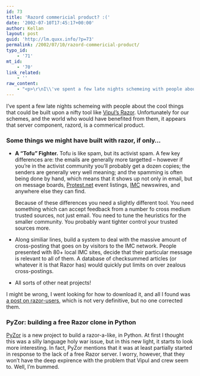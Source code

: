 ```yaml
---
id: 73
title: 'Razord commericial product? :('
date: '2002-07-10T17:45:17+00:00'
author: Kellan
layout: post
guid: 'http://lm.quxx.info/?p=73'
permalink: /2002/07/10/razord-commericial-product/
typo_id:
    - '71'
mt_id:
    - '70'
link_related:
    - ''
raw_content:
    - "<p>\r\nI\\'ve spent a few late nights schemeing with people about the cool things that could be built upon a nifty tool like <a href=\\\"http://razor.sf.net\\\">Vipul\\'s Razor</a>.  Unfortunately for our schemes, and the world who would have benefited from them, it appears that server component, razord, is a commerical product.\r\n</p>\r\n<p>\r\n<h3>Some things we might have built with razor, if only...</h3>\r\n<ul>\r\n<li><p><strong>A \\\"Tofu\\\" Fighter.</strong>  Tofu is like spam, but its activist spam.  A few key differences are: the emails are generally more targetted - however if you\\'re in the activist community you\\'ll probably get a dozen copies;  the senders are generally very well meaning;  and the spamming is often being done by hand, which means that it shows up not only in email, but on message boards, <a href=\\\"http://protest.net\\\">Protest.net</a> event listings, <a href=\\\"http://www.indymedia.org\\\">IMC</a> newswires, and anywhere else they can find.</p>\r\n<p>\r\nBecause of these differences you need a slightly different tool.  You need something which can accept feedback from a number fo cross medium trusted sources, not just email.  You need to tune the heuristics for the smaller community.  You probably want tighter control your trusted sources more.\r\n<p>\r\n<li>Along similiar lines, build a system to deal with the massive amount of cross-posting that goes on by visitors to the IMC network.  People presented with 80+ local IMC sites, decide that their particular message is relevant to all of them.  A database of checksummed articles (or whatever it is that Razor has) would quickly put limits on over zealous cross-postings.\r\n<li>All sorts of other neat projects!\r\n</ul>\r\n</p>\r\n<p>\r\nI might be wrong, I went looking for how to download it, and all I found was <a href=\\\"http://www.geocrawler.com/archives/3/2539/2002/6/0/9047191/\\\">a post on razor-users</a>, which is not very definitive, but no one corrected them.\r\n</p>\r\n<p>\r\n<h3>PyZor: building a free Razor clone in Python</h3>\r\n<a href=\\\"http://pyzor.sf.net\\\">PyZor</a> is a new project to build a razor-a-like, in Python.  At first I thought this was a silly language holy war issue, but in this new light, it starts to look more interesting.  In fact, PyZor mentions that it was at least partially started in response to the lack of a free Razor server.  I worry, however, that they won\\'t have the deep expirence with the problem that Vipul and crew seem to.\r\n</p>\r\n<p>\r\nWell, I\\'m bummed.\r\n</p>"
---
```


I’ve spent a few late nights schemeing with people about the cool things that could be built upon a nifty tool like [Vipul’s Razor](http://razor.sf.net). Unfortunately for our schemes, and the world who would have benefited from them, it appears that server component, razord, is a commerical product.

### Some things we might have built with razor, if only…

- **A “Tofu” Fighter.** Tofu is like spam, but its activist spam. A few key differences are: the emails are generally more targetted – however if you’re in the activist community you’ll probably get a dozen copies; the senders are generally very well meaning; and the spamming is often being done by hand, which means that it shows up not only in email, but on message boards, [Protest.net](http://protest.net) event listings, [IMC](http://www.indymedia.org) newswires, and anywhere else they can find.
    
    Because of these differences you need a slightly different tool. You need something which can accept feedback from a number fo cross medium trusted sources, not just email. You need to tune the heuristics for the smaller community. You probably want tighter control your trusted sources more.
- Along similiar lines, build a system to deal with the massive amount of cross-posting that goes on by visitors to the IMC network. People presented with 80+ local IMC sites, decide that their particular message is relevant to all of them. A database of checksummed articles (or whatever it is that Razor has) would quickly put limits on over zealous cross-postings.
- All sorts of other neat projects!

I might be wrong, I went looking for how to download it, and all I found was [a post on razor-users](http://www.geocrawler.com/archives/3/2539/2002/6/0/9047191/), which is not very definitive, but no one corrected them.

### PyZor: building a free Razor clone in Python

[PyZor](http://pyzor.sf.net) is a new project to build a razor-a-like, in Python. At first I thought this was a silly language holy war issue, but in this new light, it starts to look more interesting. In fact, PyZor mentions that it was at least partially started in response to the lack of a free Razor server. I worry, however, that they won’t have the deep expirence with the problem that Vipul and crew seem to. Well, I’m bummed.